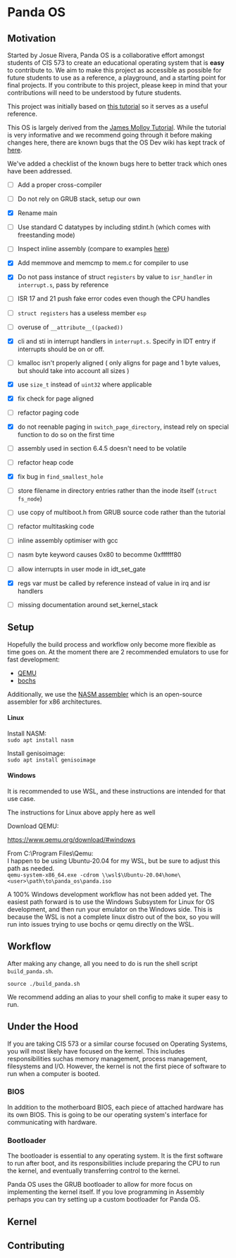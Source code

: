 # Panda OS
## Motivation
Started by Josue Rivera, Panda OS is a collaborative effort amongst students of CIS 573 to create an educational operating system that is **easy** to contribute to. We aim to make 
this project as accessible as possible for future students to use as a reference, 
a playground, and a starting point for final projects. If you contribute to this project, please keep in mind that your contributions will need to be understood by future students.

This project was initially based on [this tutorial](https://web.archive.org/web/20160408171631/http://www.jamesmolloy.co.uk/tutorial_html/1.-Environment%20setup.html) so it serves as a useful reference.

This OS is largely derived from the [James Molloy Tutorial](http://www.jamesmolloy.co.uk/tutorial_html/). While the tutorial is very informative and we recommend going through it before making changes here, there are known bugs that the OS Dev wiki has kept track of [here](https://wiki.osdev.org/James_Molloy's_Tutorial_Known_Bugs). 

We've added a checklist of the known bugs here to better track which ones have been addressed. 

- [ ] Add a proper cross-compiler
- [ ] Do not rely on GRUB stack, setup our own
- [x] Rename main
- [ ] Use standard C datatypes by including stdint.h (which comes with freestanding mode)
- [ ] Inspect inline assembly (compare to examples [here](https://wiki.osdev.org/Inline_Assembly/Examples))
- [x] Add memmove and memcmp to mem.c for compiler to use
- [x] Do not pass instance of struct `registers` by value to `isr_handler` in `interrupt.s`, pass by reference
- [ ] ISR 17 and 21 push fake error codes even though the CPU handles
- [ ] `struct registers` has a useless member `esp`
- [ ] overuse of `__attribute__((packed))`
- [x] cli and sti in interrupt handlers in `interrupt.s`. Specify in IDT entry if interrupts should be on or off.
- [ ] kmalloc isn't properly aligned ( only aligns for page and 1 byte values, but should take into account all sizes )
- [x] use `size_t` instead of `uint32` where applicable
- [x] fix check for page aligned
- [ ] refactor paging code
- [x] do not reenable paging in `switch_page_directory`, instead rely on special function to do so on the first time
- [ ] assembly used in section 6.4.5 doesn't need to be volatile
- [ ] refactor heap code
- [x] fix bug in `find_smallest_hole`
- [ ] store filename in directory entries rather than the inode itself (`struct fs_node`)
- [ ] use copy of multiboot.h from GRUB source code rather than the tutorial
- [ ] refactor multitasking code
- [ ] inline assembly optimiser with gcc
- [ ] nasm byte keyword causes 0x80 to becomme 0xffffff80
- [ ] allow interrupts in user mode in idt_set_gate
- [x] regs var must be called by reference instead of value in irq and isr handlers
- [ ] missing documentation around set_kernel_stack


## Setup

Hopefully the build process and workflow only become more flexible as time goes on. 
At the moment there are 2 recommended emulators to use for fast development:
- [QEMU](https://www.qemu.org/)
- [bochs](http://bochs.sourceforge.net/)

Additionally, we use the [NASM assembler](https://www.nasm.us/xdoc/2.15.05/html/nasmdoc1.html#section-1.1) 
which is an open-source assembler for x86 architectures. 

#### Linux

Install NASM:\
`sudo apt install nasm`

Install genisoimage:\
`sudo apt install genisoimage`

#### Windows

It is recommended to use WSL, and these instructions are intended for that use case.

The instructions for Linux above apply here as well

Download QEMU:

https://www.qemu.org/download/#windows

From C:\Program Files\Qemu:\
I happen to be using Ubuntu-20.04 for my WSL, but be sure to adjust this path as needed.\
`qemu-system-x86_64.exe -cdrom \\wsl$\Ubuntu-20.04\home\<user>\path\to\panda_os\panda.iso`

A 100% Windows development workflow has not been added yet. The easiest path forward 
is to use the Windows Subsystem for Linux for OS development, and then run your emulator on the Windows side. 
This is because the WSL is not a complete linux distro out of the box, so you will run into issues trying to use bochs or qemu directly on the WSL.

## Workflow

After making any change, all you need to do is run the shell script `build_panda.sh`.

`source ./build_panda.sh`

We recommend adding an alias to your shell config to make it super easy to run.

## Under the Hood
If you are taking CIS 573 or a similar course focused on Operating Systems, you will most likely have focused on the kernel. This includes responsibilities suchas memory management, process management, filesystems and I/O. However, the kernel is not the first piece of software to run when a computer is booted. 

### BIOS
In addition to the motherboard BIOS, each piece of attached hardware has its own BIOS. This is going to be our operating system's interface for communicating with hardware. 

### Bootloader
The bootloader is essential to any operating system. It is the first software to run after boot, and its responsibilities include preparing the CPU to run the kernel, and eventually transferring control to the kernel. 

Panda OS uses the GRUB bootloader to allow for more focus on implementing the kernel itself. If you love programming in Assembly perhaps you can try setting up a custom bootloader for Panda OS.

## Kernel


## Contributing

